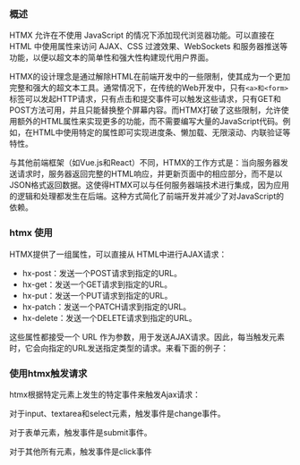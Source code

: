 ### 概述
HTMX 允许在不使用 JavaScript 的情况下添加现代浏览器功能。可以直接在 HTML 中使用属性来访问 AJAX、CSS 过渡效果、WebSockets 和服务器推送等功能，以便以超文本的简单性和强大性构建现代用户界面。

HTMX的设计理念是通过解除HTML在前端开发中的一些限制，使其成为一个更加完整和强大的超文本工具。通常情况下，在传统的Web开发中，只有`<a>和<form>`标签可以发起HTTP请求，只有点击和提交事件可以触发这些请求，只有GET和POST方法可用，并且只能替换整个屏幕内容。而HTMX打破了这些限制，允许使用额外的HTML属性来实现更多的功能，而不需要编写大量的JavaScript代码。例如，在HTML中使用特定的属性即可实现进度条、懒加载、无限滚动、内联验证等特性。

与其他前端框架（如Vue.js和React）不同，HTMX的工作方式是：当向服务器发送请求时，服务器返回完整的HTML响应，并更新页面中的相应部分，而不是以JSON格式返回数据。这使得HTMX可以与任何服务器端技术进行集成，因为应用的逻辑和处理都发生在后端。这种方式简化了前端开发并减少了对JavaScript的依赖。

### htmx 使用
HTMX提供了一组属性，可以直接从 HTML中进行AJAX请求：

* hx-post：发送一个POST请求到指定的URL。
* hx-get：发送一个GET请求到指定的URL。
* hx-put：发送一个PUT请求到指定的URL。
* hx-patch：发送一个PATCH请求到指定的URL。
* hx-delete：发送一个DELETE请求到指定的URL。

这些属性都接受一个 URL 作为参数，用于发送AJAX请求。因此，每当触发元素时，它会向指定的URL发送指定类型的请求。来看下面的例子：

### 使用htmx触发请求
htmx根据特定元素上发生的特定事件来触发Ajax请求：

对于input、textarea和select元素，触发事件是change事件。

对于表单元素，触发事件是submit事件。

对于其他所有元素，触发事件是click事件

